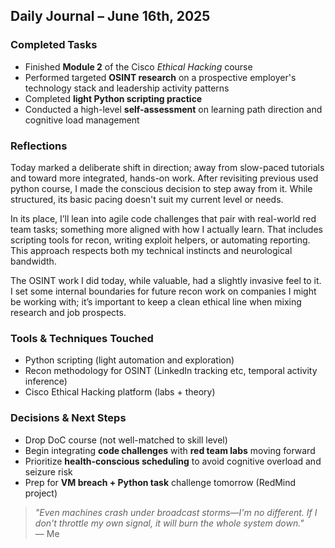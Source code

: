 ## Daily Journal – June 16th, 2025

### Completed Tasks
- Finished **Module 2** of the Cisco *Ethical Hacking* course
- Performed targeted **OSINT research** on a prospective employer's technology stack and leadership activity patterns
- Completed **light Python scripting practice**
- Conducted a high-level **self-assessment** on learning path direction and cognitive load management

### Reflections
Today marked a deliberate shift in direction; away from slow-paced tutorials and toward more integrated, hands-on work. After revisiting previous used python course, I made the conscious decision to step away from it. While structured, its basic pacing doesn't suit my current level or needs.

In its place, I’ll lean into agile code challenges that pair with real-world red team tasks; something more aligned with how I actually learn. That includes scripting tools for recon, writing exploit helpers, or automating reporting. This approach respects both my technical instincts and neurological bandwidth.

The OSINT work I did today, while valuable, had a slightly invasive feel to it. I set some internal boundaries for future recon work on companies I might be working with; it’s important to keep a clean ethical line when mixing research and job prospects.

###  Tools & Techniques Touched
- Python scripting (light automation and exploration)
- Recon methodology for OSINT (LinkedIn tracking etc, temporal activity inference)
- Cisco Ethical Hacking platform (labs + theory)

### Decisions & Next Steps
- Drop DoC course (not well-matched to skill level)
- Begin integrating **code challenges** with **red team labs** moving forward
- Prioritize **health-conscious scheduling** to avoid cognitive overload and seizure risk
- Prep for **VM breach + Python task** challenge tomorrow (RedMind project)


> _"Even machines crash under broadcast storms—I'm no different. If I don't throttle my own signal, it will burn the whole system down."_  
> — Me
<!--stackedit_data:
eyJoaXN0b3J5IjpbLTIxMjAxODI4MywxNjcxNzg2Mzk3LDEyNT
g5NTU1ODMsMTQ5OTc4OTUxNV19
-->